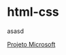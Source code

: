 # html-css
asasd

<a href="https://rafaelcosta-dev.github.io/html-css3/desafios/desafio05/projeto02.html">Projeto Microsoft</a>
